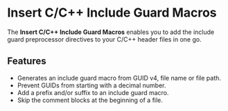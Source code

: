 # Insert C/C++ Include Guard Macros

The **Insert C/C++ Include Guard Macros** enables you to add the include guard preprocessor directives to your C/C++ header files in one go.

## Features
* Generates an include guard macro from GUID v4, file name or file path.
* Prevent GUIDs from starting with a decimal number.
* Add a prefix and/or suffix to an include guard macro.
* Skip the comment blocks at the beginning of a file.
